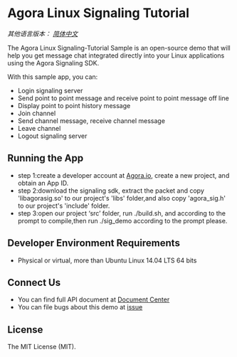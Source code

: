 # Agora Linux Signaling Tutorial

*其他语言版本： [简体中文](README_zh.md)*

The Agora Linux Signaling-Tutorial Sample is an open-source demo that will help you get message chat integrated directly into your Linux applications using the Agora Signaling SDK.

With this sample app, you can:

- Login signaling server
- Send point to point message and receive point to point message off line
- Display point to point history message
- Join channel
- Send channel message, receive channel message
- Leave channel
- Logout signaling server

## Running the App
- step 1:create a developer account at [Agora.io](https://dashboard.agora.io/signin/), create a new project, and obtain an App ID.
- step 2:download the signaling sdk, extract the packet and copy 'libagorasig.so' to our project's 'libs' folder,and also copy 'agora_sig.h' to our project's 'include' folder.
- step 3:open our project ‘src’ folder, run ./build.sh, and according to the prompt to compile,then run ./sig_demo according to the prompt please.

## Developer Environment Requirements
- Physical or virtual, more than Ubuntu Linux 14.04 LTS 64 bits 


## Connect Us
- You can find full API document at [Document Center](https://docs.agora.io/en/)
- You can file bugs about this demo at [issue](https://github.com/AgoraIO/Signaling/issues)

## License
The MIT License (MIT).

